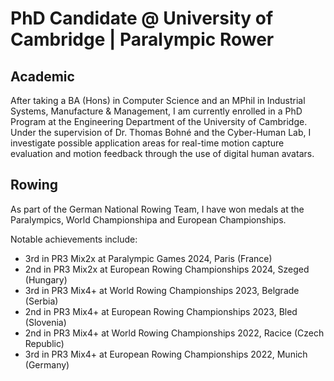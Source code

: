 # PhD Candidate @ University of Cambridge | Paralympic Rower

## Academic

After taking a BA (Hons) in Computer Science and an MPhil in Industrial Systems, Manufacture & Management, I am currently enrolled in a PhD Program at the Engineering Department of the University of Cambridge. Under the supervision of Dr. Thomas Bohné and the Cyber-Human Lab, I investigate possible application areas for real-time motion capture evaluation and motion feedback through the use of digital human avatars.

## Rowing

As part of the German National Rowing Team, I have won medals at the Paralympics, World Championshipa and European Championships.

Notable achievements include:
- 3rd in PR3 Mix2x at Paralympic Games 2024, Paris (France)
- 2nd in PR3 Mix2x at European Rowing Championships 2024, Szeged (Hungary)
- 3rd in PR3 Mix4+ at World Rowing Championships 2023, Belgrade (Serbia)
- 2nd in PR3 Mix4+ at European Rowing Championships 2023, Bled (Slovenia)
- 2nd in PR3 Mix4+ at World Rowing Championships 2022, Racice (Czech Republic)
- 3rd in PR3 Mix4+ at European Rowing Championships 2022, Munich (Germany)
